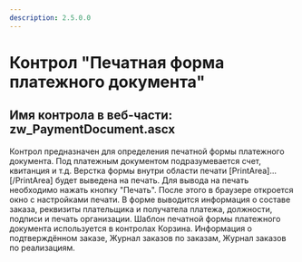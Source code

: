 ```yaml
---
description: 2.5.0.0
---
```


# Контрол "Печатная форма платежного документа"

## Имя контрола в веб-части: zw\_PaymentDocument.ascx

Контрол предназначен для определения печатной формы платежного документа. Под платежным документом подразумевается счет, квитанция и т.д. Верстка формы внутри области печати \[PrintArea\]...\[/PrintArea\] будет выведена на печать. Для вывода на печать необходимо нажать кнопку "Печать". После этого в браузере откроется окно с настройками печати. В форме выводится информация о составе заказа, реквизиты плательщика и получатела платежа, должности, подписи и печать организации. Шаблон печатной формы платежного документа используется в контролах Корзина. Информация о подтверждённом заказе, Журнал заказов по заказам, Журнал заказов по реализациям.

